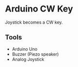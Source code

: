 # Arduino CW Key

Joystick becomes a CW key.

## Tools

- Arduino Uno
- Buzzer (Piezo speaker)
- Analog Joystick
